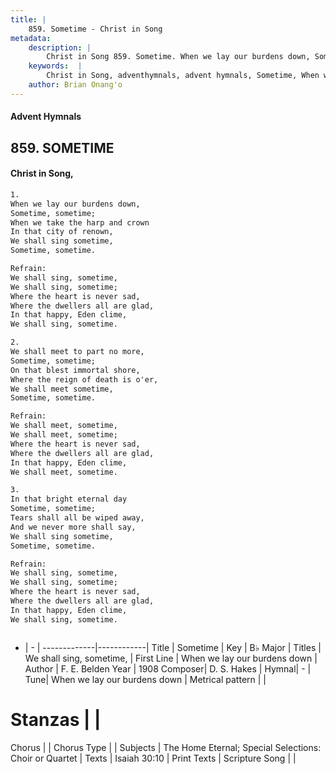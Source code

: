 ```yaml
---
title: |
    859. Sometime - Christ in Song
metadata:
    description: |
        Christ in Song 859. Sometime. When we lay our burdens down, Sometime, sometime; When we take the harp and crown In that city of renown, We shall sing sometime, Sometime, sometime. 
    keywords:  |
        Christ in Song, adventhymnals, advent hymnals, Sometime, When we lay our burdens down. We shall sing, sometime,
    author: Brian Onang'o
---
```


#### Advent Hymnals
## 859. SOMETIME
####  Christ in Song,

```txt
1.
When we lay our burdens down,
Sometime, sometime;
When we take the harp and crown
In that city of renown,
We shall sing sometime,
Sometime, sometime.

Refrain:
We shall sing, sometime,
We shall sing, sometime;
Where the heart is never sad,
Where the dwellers all are glad,
In that happy, Eden clime,
We shall sing, sometime.

2.
We shall meet to part no more,
Sometime, sometime;
On that blest immortal shore,
Where the reign of death is o'er,
We shall meet sometime,
Sometime, sometime.

Refrain:
We shall meet, sometime,
We shall meet, sometime;
Where the heart is never sad,
Where the dwellers all are glad,
In that happy, Eden clime,
We shall meet, sometime.

3.
In that bright eternal day
Sometime, sometime;
Tears shall all be wiped away,
And we never more shall say,
We shall sing sometime,
Sometime, sometime.

Refrain:
We shall sing, sometime,
We shall sing, sometime;
Where the heart is never sad,
Where the dwellers all are glad,
In that happy, Eden clime,
We shall sing, sometime.



```

- |   -  |
-------------|------------|
Title | Sometime |
Key | B♭ Major |
Titles | We shall sing, sometime, |
First Line | When we lay our burdens down |
Author | F. E. Belden
Year | 1908
Composer| D. S. Hakes |
Hymnal|  - |
Tune| When we lay our burdens down |
Metrical pattern | |
# Stanzas |  |
Chorus |  |
Chorus Type |  |
Subjects | The Home Eternal; Special Selections: Choir or Quartet |
Texts | Isaiah 30:10 |
Print Texts | 
Scripture Song |  |
    
